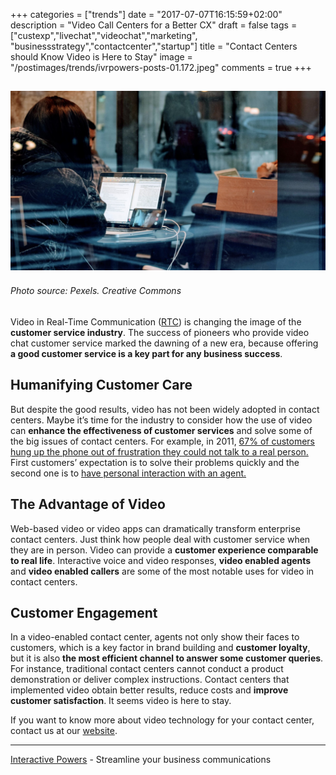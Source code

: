 +++
categories = ["trends"]
date = "2017-07-07T16:15:59+02:00"
description = "Video Call Centers for a Better CX"
draft = false
tags = ["custexp","livechat","videochat","marketing", "businessstrategy","contactcenter","startup"]
title = "Contact Centers should Know Video is Here to Stay"
image = "/postimages/trends/ivrpowers-posts-01.172.jpeg"
comments = true
+++

![Woman and screens](/postimages/trends/ivrpowers-posts-01.172.jpeg)
------------
###### Photo source: Pexels. Creative Commons

Video in Real-Time Communication ([RTC](http://blog.ivrpowers.com/post/technologies/what-is-rtc/)) is changing the image of the **customer service industry**. The success of pioneers who provide video chat customer service marked the dawning of a new era, because offering **a good customer service is a key part for any business success**.

## Humanifying Customer Care

But despite the good results, video has not been widely adopted in contact centers. Maybe it’s time for the industry to consider how the use of video can **enhance the effectiveness of customer services** and solve some of the big issues of contact centers. For example, in 2011, [67% of customers hung up the phone out of frustration they could not talk to a real person.](https://www.helpscout.net/75-customer-service-facts-quotes-statistics/) First customers’ expectation is to solve their problems quickly and the second one is to [have personal interaction with an agent.](https://www.talkdesk.com/resources/infographics/what-customers-want-from-support-contact-centers)

## The Advantage of Video

Web-based video or video apps can dramatically transform enterprise contact centers. Just think how people deal with customer service when they are in person. Video can provide a **customer experience comparable to real life**. Interactive voice and video responses, **video enabled agents** and **video enabled callers** are some of the most notable uses for video in contact centers.

## Customer Engagement

In a video-enabled contact center, agents not only show their faces to customers, which is a key factor in brand building and **customer loyalty**, but it is also **the most efficient channel to answer some customer queries**. For instance, traditional contact centers cannot conduct a product demonstration or deliver complex instructions. Contact centers that implemented video obtain better results, reduce costs and **improve customer satisfaction**. It seems video is here to stay. 

If you want to know more about video technology for your contact center, contact us at our [website](http://www.ivrpowers.com).

---
[Interactive Powers](http://www.ivrpowers.com/) - Streamline your business communications




